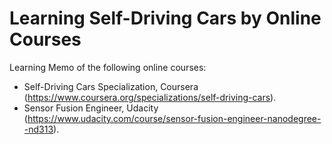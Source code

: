 # Learning Self-Driving Cars by Online Courses
Learning Memo of the following online courses:
- Self-Driving Cars Specialization, Coursera (https://www.coursera.org/specializations/self-driving-cars).
- Sensor Fusion Engineer, Udacity (https://www.udacity.com/course/sensor-fusion-engineer-nanodegree--nd313).
